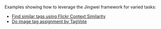 
Examples showing how to leverage the Jingwei framework for varied tasks:

* [Find similar tags using Flickr Context Similarity](find-similar-tags.ipynb)
* [Do image tag assignment by TagVote](tag-assignment-by-tagvote.ipynb)



